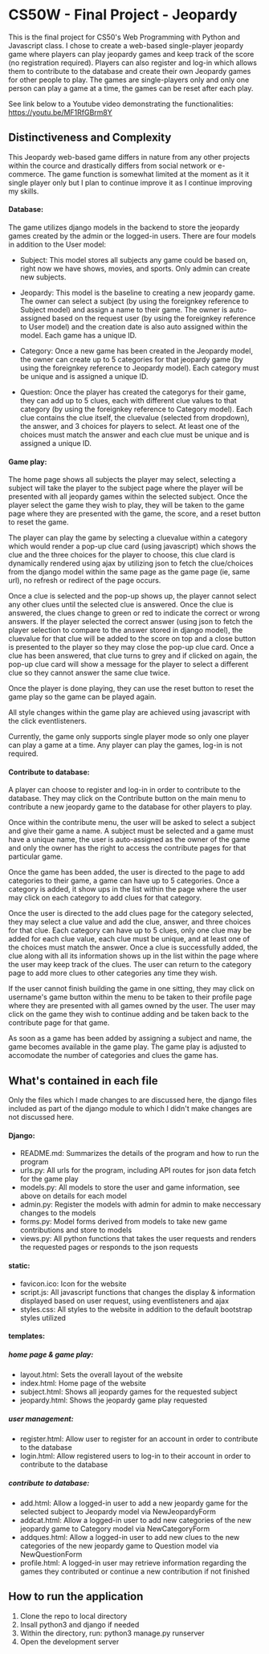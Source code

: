 # CS50W - Final Project - Jeopardy
This is the final project for CS50's Web Programming with Python and Javascript class. I chose to create a web-based single-player jeopardy game where players can play jeopardy games and keep track of the score (no registration required). Players can also register and log-in which allows them to contribute to the database and create their own Jeopardy games for other people to play. The games are single-players only and only one person can play a game at a time, the games can be reset after each play. 

See link below to a Youtube video demonstrating the functionalities:
https://youtu.be/MF1RfGBrm8Y


## Distinctiveness and Complexity
This Jeopardy web-based game differs in nature from any other projects within the cource and drastically differs from social network or e-commerce. The game function is somewhat limited at the moment as it it single player only but I plan to continue improve it as I continue improving my skills.

#### Database:
The game utilizes django models in the backend to store the jeopardy games created by the admin or the logged-in users. There are four models in addition to the User model:

- Subject: This model stores all subjects any game could be based on, right now we have shows, movies, and sports. Only admin can create new subjects.

- Jeopardy: This model is the baseline to creating a new jeopardy game. The owner can select a subject (by using the foreignkey reference to Subject model) and assign a name to their game. The owner is auto-assigned based on the request user (by using the foreignkey reference to User model) and the creation date is also auto assigned within the model. Each game has a unique ID.

- Category: Once a new game has been created in the Jeopardy model, the owner can create up to 5 categories for that jeopardy game (by using the foreignkey reference to Jeopardy model). Each category must be unique and is assigned a unique ID.

- Question: Once the player has created the categorys for their game, they can add up to 5 clues, each with different clue values to that category (by using the foreignkey reference to Category model). Each clue contains the clue itself, the cluevalue (selected from dropdown), the answer, and 3 choices for players to select. At least one of the choices must match the answer and each clue must be unique and is assigned a unique ID.

#### Game play:
The home page shows all subjects the player may select, selecting a subject will take the player to the subject page where the player will be presented with all jeopardy games within the selected subject. Once the player select the game they wish to play, they will be taken to the game page where they are presented with the game, the score, and a reset button to reset the game. 

The player can play the game by selecting a cluevalue within a category which would render a pop-up clue card (using javascript) which shows the clue and the three choices for the player to choose, this clue clard is dynamically rendered using ajax by utilizing json to fetch the clue/choices from the django model within the same page as the game page (ie, same url), no refresh or redirect of the page occurs.

Once a clue is selected and the pop-up shows up, the player cannot select any other clues until the selected clue is answered. Once the clue is answered, the clues change to green or red to indicate the correct or wrong answers. If the player selected the correct answer (using json to fetch the player selection to compare to the answer stored in django model), the cluevalue for that clue will be added to the score on top and a close button is presented to the player so they may close the pop-up clue card. Once a clue has been answered, that clue turns to grey and if clicked on again, the pop-up clue card will show a message for the player to select a different clue so they cannot answer the same clue twice. 

Once the player is done playing, they can use the reset button to reset the game play so the game can be played again.

All style changes within the game play are achieved using javascript with the click eventlisteners.

Currently, the game only supports single player mode so only one player can play a game at a time. Any player can play the games, log-in is not required.

#### Contribute to database:
A player can choose to register and log-in in order to contribute to the database. They may click on the Contribute button on the main menu to contribute a new jeopardy game to the database for other players to play.

Once within the contribute menu, the user will be asked to select a subject and give their game a name. A subject must be selected and a game must have a unique name, the user is auto-assigned as the owner of the game and only the owner has the right to access the contribute pages for that particular game. 

Once the game has been added, the user is directed to the page to add categories to their game, a game can have up to 5 categories. Once a category is added, it show ups in the list within the page where the user may click on each category to add clues for that category.

Once the user is directed to the add clues page for the category selected, they may select a clue value and add the clue, answer, and three choices for that clue. Each category can have up to 5 clues, only one clue may be added for each clue value, each clue must be unique, and at least one of the choices must match the answer. Once a clue is successfully added, the clue along with all its information shows up in the list within the page where the user may keep track of the clues. The user can return to the category page to add more clues to other categories any time they wish.

If the user cannot finish building the game in one sitting, they may click on username's game button within the menu to be taken to their profile page where they are presented with all games owned by the user. The user may click on the game they wish to continue adding and be taken back to the contribute page for that game.

As soon as a game has been added by assigning a subject and name, the game becomes available in the game play. The game play is adjusted to accomodate the number of categories and clues the game has.


## What's contained in each file
Only the files which I made changes to are discussed here, the django files included as part of the django module to which I didn't make changes are not discussed here.

#### Django:
- README.md: Summarizes the details of the program and how to run the program
- urls.py: All urls for the program, including API routes for json data fetch for the game play
- models.py: All models to store the user and game information, see above on details for each model
- admin.py: Register the models with admin for admin to make neccessary changes to the models
- forms.py: Model forms derived from models to take new game contributions and store to models
- views.py: All python functions that takes the user requests and renders the requested pages or responds to the json requests

#### static:
- favicon.ico: Icon for the website
- script.js: All javascript functions that changes the display & information displayed based on user request, using eventlisteners and ajax
- styles.css: All styles to the website in addition to the default bootstrap styles utilized

#### templates: 
##### home page & game play:
- layout.html: Sets the overall layout of the website
- index.html: Home page of the website
- subject.html: Shows all jeopardy games for the requested subject
- jeopardy.html: Shows the jeopardy game play requested

##### user management:
- register.html: Allow user to register for an account in order to contribute to the database
- login.html: Allow registered users to log-in to their account in order to contribute to the database

##### contribute to database:
- add.html: Allow a logged-in user to add a new jeopardy game for the selected subject to Jeopardy model via NewJeopardyForm
- addcat.html: Allow a logged-in user to add new categories of the new jeopardy game to Category model via NewCategoryForm
- addques.html: Allow a logged-in user to add new clues to the new categories of the new jeopardy game to Question model via NewQuestionForm
- profile.html: A logged-in user may retrieve information regarding the games they contributed or continue a new contribution if not finished


## How to run the application
1. Clone the repo to local directory
2. Insall python3 and django if needed
3. Within the directory, run: python3 manage.py runserver
4. Open the development server

